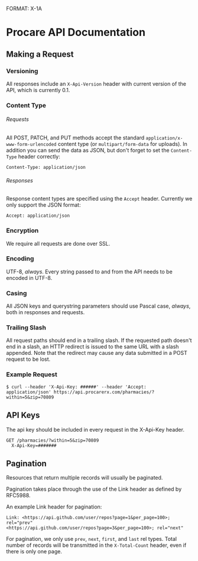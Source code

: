 FORMAT: X-1A

# Procare API Documentation

## Making a Request

### Versioning

All responses include an `X-Api-Version` header with current version of the API, which is currently 0.1.


### Content Type

###### Requests

All POST, PATCH, and PUT methods accept the standard `application/x-www-form-urlencoded` content type (or `multipart/form-data` for uploads). In addition you can send the data as JSON, but don't forget to set the `Content-Type` header correctly:

    Content-Type: application/json


###### Responses

Response content types are specified using the `Accept` header. Currently we only support the JSON format:

    Accept: application/json


### Encryption

We require all requests are done over SSL.

### Encoding

UTF-8, *always*. Every string passed to and from the API needs to be encoded in UTF-8.

### Casing

All JSON keys and querystring parameters should use Pascal case, *always*, both in responses and requests.

### Trailing Slash

All request paths should end in a trailing slash. If the requested path doesn't end in a slash, an HTTP redirect is issued to the same URL with a slash appended. Note that the redirect may cause any data submitted in a POST request to be lost.

### Example Request

    $ curl --header 'X-Api-Key: ######' --header 'Accept: application/json' https://api.procarerx.com/pharmacies/?within=5&zip=70809

## API Keys

The api key should be included in every request in the X-Api-Key header.


    GET /pharmacies/?within=5&zip=70809
      X-Api-Key=#######

## Pagination

Resources that return multiple records will usually be paginated.

Pagination takes place through the use of the Link header as defined by RFC5988.

An example Link header for pagination:

    Link: <https://api.github.com/user/repos?page=1&per_page=100>; rel="prev"
    <https://api.github.com/user/repos?page=3&per_page=100>; rel="next"

For pagination, we only use `prev`, `next`, `first`, and `last` rel types. Total number of records will be transmitted in the `X-Total-Count` header, even if there is only one page.
